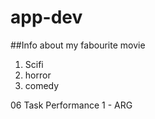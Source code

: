 # app-dev
##Info about my fabourite movie
1. Scifi
2. horror
3. comedy

06 Task Performance 1 - ARG

